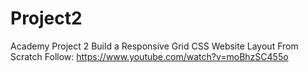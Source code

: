 # Project2
Academy Project 2
Build a Responsive Grid CSS Website Layout From Scratch
Follow: https://www.youtube.com/watch?v=moBhzSC455o
